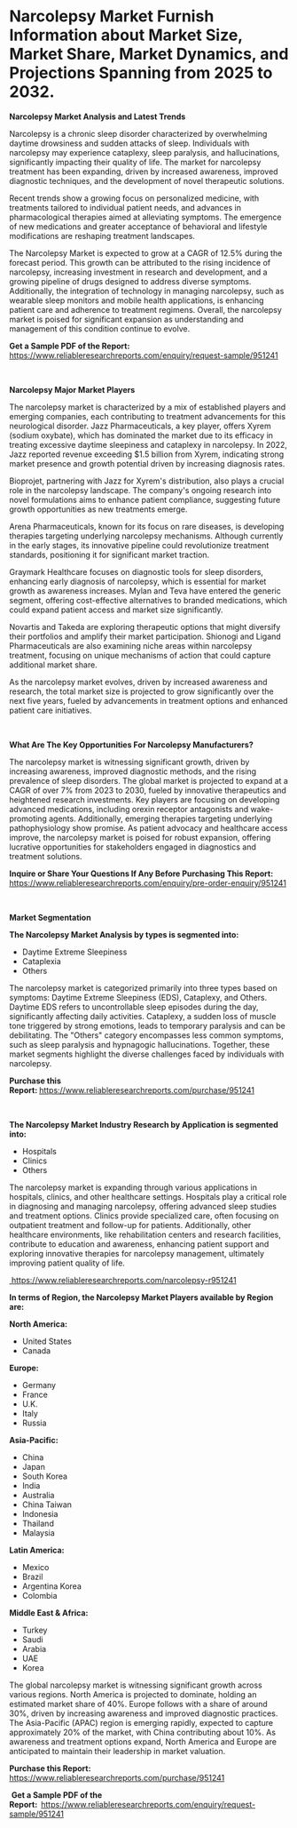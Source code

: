 <p><h1>Narcolepsy Market Furnish Information about Market Size, Market Share, Market Dynamics, and Projections Spanning from 2025 to 2032.</h1></p><p><strong>Narcolepsy Market Analysis and Latest Trends</strong></p>
<p><p>Narcolepsy is a chronic sleep disorder characterized by overwhelming daytime drowsiness and sudden attacks of sleep. Individuals with narcolepsy may experience cataplexy, sleep paralysis, and hallucinations, significantly impacting their quality of life. The market for narcolepsy treatment has been expanding, driven by increased awareness, improved diagnostic techniques, and the development of novel therapeutic solutions. </p><p>Recent trends show a growing focus on personalized medicine, with treatments tailored to individual patient needs, and advances in pharmacological therapies aimed at alleviating symptoms. The emergence of new medications and greater acceptance of behavioral and lifestyle modifications are reshaping treatment landscapes. </p><p>The Narcolepsy Market is expected to grow at a CAGR of 12.5% during the forecast period. This growth can be attributed to the rising incidence of narcolepsy, increasing investment in research and development, and a growing pipeline of drugs designed to address diverse symptoms. Additionally, the integration of technology in managing narcolepsy, such as wearable sleep monitors and mobile health applications, is enhancing patient care and adherence to treatment regimens. Overall, the narcolepsy market is poised for significant expansion as understanding and management of this condition continue to evolve.</p></p>
<p><strong>Get a Sample PDF of the Report:&nbsp;</strong> <a href="https://www.reliableresearchreports.com/enquiry/request-sample/951241?utm_campaign=2820&utm_medium=2&utm_source=Github&utm_content=ia&utm_term=17042025&utm_id=narcolepsy">https://www.reliableresearchreports.com/enquiry/request-sample/951241</a></p>
<p>&nbsp;</p>
<p><strong>Narcolepsy Major Market Players</strong></p>
<p><p>The narcolepsy market is characterized by a mix of established players and emerging companies, each contributing to treatment advancements for this neurological disorder. Jazz Pharmaceuticals, a key player, offers Xyrem (sodium oxybate), which has dominated the market due to its efficacy in treating excessive daytime sleepiness and cataplexy in narcolepsy. In 2022, Jazz reported revenue exceeding $1.5 billion from Xyrem, indicating strong market presence and growth potential driven by increasing diagnosis rates.</p><p>Bioprojet, partnering with Jazz for Xyrem's distribution, also plays a crucial role in the narcolepsy landscape. The company's ongoing research into novel formulations aims to enhance patient compliance, suggesting future growth opportunities as new treatments emerge.</p><p>Arena Pharmaceuticals, known for its focus on rare diseases, is developing therapies targeting underlying narcolepsy mechanisms. Although currently in the early stages, its innovative pipeline could revolutionize treatment standards, positioning it for significant market traction.</p><p>Graymark Healthcare focuses on diagnostic tools for sleep disorders, enhancing early diagnosis of narcolepsy, which is essential for market growth as awareness increases. Mylan and Teva have entered the generic segment, offering cost-effective alternatives to branded medications, which could expand patient access and market size significantly.</p><p>Novartis and Takeda are exploring therapeutic options that might diversify their portfolios and amplify their market participation. Shionogi and Ligand Pharmaceuticals are also examining niche areas within narcolepsy treatment, focusing on unique mechanisms of action that could capture additional market share.</p><p>As the narcolepsy market evolves, driven by increased awareness and research, the total market size is projected to grow significantly over the next five years, fueled by advancements in treatment options and enhanced patient care initiatives.</p></p>
<p>&nbsp;</p>
<p><strong>What Are The Key Opportunities For Narcolepsy Manufacturers?</strong></p>
<p><p>The narcolepsy market is witnessing significant growth, driven by increasing awareness, improved diagnostic methods, and the rising prevalence of sleep disorders. The global market is projected to expand at a CAGR of over 7% from 2023 to 2030, fueled by innovative therapeutics and heightened research investments. Key players are focusing on developing advanced medications, including orexin receptor antagonists and wake-promoting agents. Additionally, emerging therapies targeting underlying pathophysiology show promise. As patient advocacy and healthcare access improve, the narcolepsy market is poised for robust expansion, offering lucrative opportunities for stakeholders engaged in diagnostics and treatment solutions.</p></p>
<p><strong>Inquire or Share Your Questions If Any Before Purchasing This Report:</strong> <a href="https://www.reliableresearchreports.com/enquiry/pre-order-enquiry/951241?utm_campaign=2820&utm_medium=2&utm_source=Github&utm_content=ia&utm_term=17042025&utm_id=narcolepsy">https://www.reliableresearchreports.com/enquiry/pre-order-enquiry/951241</a></p>
<p>&nbsp;</p>
<p><strong>Market Segmentation</strong></p>
<p><strong>The Narcolepsy Market Analysis by types is segmented into:</strong></p>
<p><ul><li>Daytime Extreme Sleepiness</li><li>Cataplexia</li><li>Others</li></ul></p>
<p><p>The narcolepsy market is categorized primarily into three types based on symptoms: Daytime Extreme Sleepiness (EDS), Cataplexy, and Others. Daytime EDS refers to uncontrollable sleep episodes during the day, significantly affecting daily activities. Cataplexy, a sudden loss of muscle tone triggered by strong emotions, leads to temporary paralysis and can be debilitating. The "Others" category encompasses less common symptoms, such as sleep paralysis and hypnagogic hallucinations. Together, these market segments highlight the diverse challenges faced by individuals with narcolepsy.</p></p>
<p><strong>Purchase this Report:&nbsp;</strong><a href="https://www.reliableresearchreports.com/purchase/951241?utm_campaign=2820&utm_medium=2&utm_source=Github&utm_content=ia&utm_term=17042025&utm_id=narcolepsy">https://www.reliableresearchreports.com/purchase/951241</a></p>
<p>&nbsp;</p>
<p><strong>The Narcolepsy Market Industry Research by Application is segmented into:</strong></p>
<p><ul><li>Hospitals</li><li>Clinics</li><li>Others</li></ul></p>
<p><p>The narcolepsy market is expanding through various applications in hospitals, clinics, and other healthcare settings. Hospitals play a critical role in diagnosing and managing narcolepsy, offering advanced sleep studies and treatment options. Clinics provide specialized care, often focusing on outpatient treatment and follow-up for patients. Additionally, other healthcare environments, like rehabilitation centers and research facilities, contribute to education and awareness, enhancing patient support and exploring innovative therapies for narcolepsy management, ultimately improving patient quality of life.</p></p>
<p><a href="https://www.reliableresearchreports.com/narcolepsy-r951241?utm_campaign=2820&utm_medium=2&utm_source=Github&utm_content=ia&utm_term=17042025&utm_id=narcolepsy">&nbsp;https://www.reliableresearchreports.com/narcolepsy-r951241</a></p>
<p><strong>In terms of Region, the Narcolepsy Market Players available by Region are:</strong></p>
<p>
    <p> <strong> North America: </strong>
        <ul>
            <li>United States</li>
            <li>Canada</li>
        </ul>
        </p> 
    <p> <strong> Europe: </strong>
        <ul>
            <li>Germany</li>
            <li>France</li>
            <li>U.K.</li>
            <li>Italy</li>
            <li>Russia</li>
        </ul>
        </p> 
    <p> <strong> Asia-Pacific: </strong>
        <ul>
            <li>China</li>
            <li>Japan</li>
            <li>South Korea</li>
            <li>India</li>
            <li>Australia</li>
            <li>China Taiwan</li>
            <li>Indonesia</li>
            <li>Thailand</li>
            <li>Malaysia</li>
        </ul>
        </p> 
    <p> <strong> Latin America: </strong>
        <ul>
            <li>Mexico</li>
            <li>Brazil</li>
            <li>Argentina Korea</li>
            <li>Colombia</li>
        </ul>
        </p> 
    <p> <strong> Middle East & Africa: </strong>
        <ul>
            <li>Turkey</li>
            <li>Saudi</li>
            <li>Arabia</li>
            <li>UAE</li>
            <li>Korea</li>
        </ul>
    </p>
    </p>
<p><p>The global narcolepsy market is witnessing significant growth across various regions. North America is projected to dominate, holding an estimated market share of 40%. Europe follows with a share of around 30%, driven by increasing awareness and improved diagnostic practices. The Asia-Pacific (APAC) region is emerging rapidly, expected to capture approximately 20% of the market, with China contributing about 10%. As awareness and treatment options expand, North America and Europe are anticipated to maintain their leadership in market valuation.</p></p>
<p><strong>Purchase this Report: </strong><a href="https://www.reliableresearchreports.com/purchase/951241?utm_campaign=2820&utm_medium=2&utm_source=Github&utm_content=ia&utm_term=17042025&utm_id=narcolepsy">https://www.reliableresearchreports.com/purchase/951241</a></p>
<p>&nbsp;<strong>Get a Sample PDF of the Report:&nbsp;&nbsp;</strong><a href="https://www.reliableresearchreports.com/enquiry/request-sample/951241?utm_campaign=2820&utm_medium=2&utm_source=Github&utm_content=ia&utm_term=17042025&utm_id=narcolepsy">https://www.reliableresearchreports.com/enquiry/request-sample/951241</a></p>
<p><strong></strong></p>
<p><p></p><p></p><p></p></p>